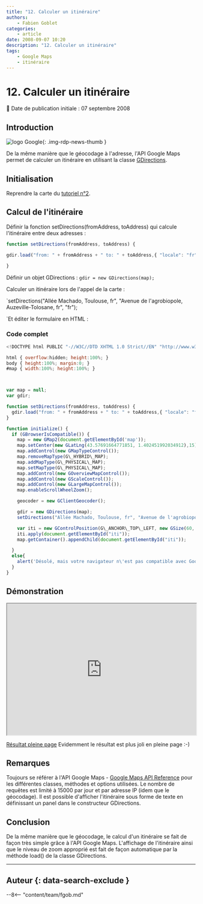```yaml
---
title: "12. Calculer un itinéraire"
authors:
    - Fabien Goblet
categories:
    - article
date: 2008-09-07 10:20
description: "12. Calculer un itinéraire"
tags:
    - Google Maps
    - itinéraire
---
```


# 12. Calculer un itinéraire

:calendar: Date de publication initiale : 07 septembre 2008

## Introduction

![logo Google](https://cdn.geotribu.fr/img/logos-icones/entreprises_association/google/google.webp "logo Google"){: .img-rdp-news-thumb }

De la même manière que le géocodage à l'adresse, l'API Google Maps permet de calculer un itinéraire en utilisant la classe [GDirections](http://code.google.com/intl/fr/apis/maps/documentation/reference.html#GDirections).  

## Initialisation

Reprendre la carte du [tutoriel n°2](/articles/2008/2008-08-22_2-enrichir-la-carte-avec-des-boutons-et-des-controles/).

## Calcul de l'itinéraire

Définir la fonction setDirections(fromAddress, toAddress) qui calcule l'itinéraire entre deux adresses :  

```javascript
function setDirections(fromAddress, toAddress) {  

gdir.load("from: " + fromAddress + " to: " + toAddress,{ "locale": "fr" });  

}
```

Définir un objet GDirections : `gdir = new GDirections(map);`  

Calculer un itinéraire lors de l'appel de la carte :

`setDirections("Allée Machado, Toulouse, fr", "Avenue de l'agrobiopole, Auzeville-Tolosane, fr", "fr");  

`Et éditer le formulaire en HTML :  

### Code complet


```javascript
<!DOCTYPE html PUBLIC "-//W3C//DTD XHTML 1.0 Strict//EN" "http://www.w3.org/TR/xhtml1/DTD/xhtml1-strict.dtd">

html { overflow:hidden; height:100%; }
body { height:100%; margin:0; }
#map { width:100%; height:100%; }



var map = null;
var gdir;

function setDirections(fromAddress, toAddress) {
  gdir.load("from: " + fromAddress + " to: " + toAddress,{ "locale": "fr" });
}

function initialize() {
  if (GBrowserIsCompatible()) {
    map = new GMap2(document.getElementById('map'));
    map.setCenter(new GLatLng(43.57691664771851, 1.402451992034912),15);
    map.addControl(new GMapTypeControl());
    map.removeMapType(G\_HYBRID\_MAP);
    map.addMapType(G\_PHYSICAL\_MAP);
    map.setMapType(G\_PHYSICAL\_MAP);
    map.addControl(new GOverviewMapControl());
    map.addControl(new GScaleControl());
    map.addControl(new GLargeMapControl());
    map.enableScrollWheelZoom();

    geocoder = new GClientGeocoder();

    gdir = new GDirections(map);
    setDirections("Allée Machado, Toulouse, fr", "Avenue de l'agrobiopole, Auzeville-Tolosane, fr", "fr");

    var iti = new GControlPosition(G\_ANCHOR\_TOP\_LEFT, new GSize(60, 10));
    iti.apply(document.getElementById("iti"));
    map.getContainer().appendChild(document.getElementById("iti"));

  }
  else{
    alert('Désolé, mais votre navigateur n\'est pas compatible avec Google Maps');
  }
}
```

## Démonstration

<iframe src="http://88.191.39.115/fabien/geotribu/%5bgeotribu%5d_Google-Maps_tuto12.html" height="350px" width="100%"></iframe>

[Résultat pleine page](http://88.191.39.115/fabien/geotribu/%5bgeotribu%5d_Google-Maps_tuto12.html)
Evidemment le résultat est plus joli en pleine page :-)

## Remarques

Toujours se référer à l'API Google Maps - [Google Maps API Reference](http://code.google.com/apis/maps/documentation/reference.html) pour les différentes classes, méthodes et options utilisées. Le nombre de requêtes est limité à 15000 par jour et par adresse IP (idem que le géocodage). Il est possible d'afficher l'itinéraire sous forme de texte en définissant un panel dans le constructeur GDirections.

## Conclusion

De la même manière que le géocodage, le calcul d'un itinéraire se fait de façon très simple grâce à l'API Google Maps. L'affichage de l'itinéraire ainsi que le niveau de zoom approprié est fait de façon automatique par la méthode load() de la classe GDirections.

----

## Auteur {: data-search-exclude }

--8<-- "content/team/fgob.md"
